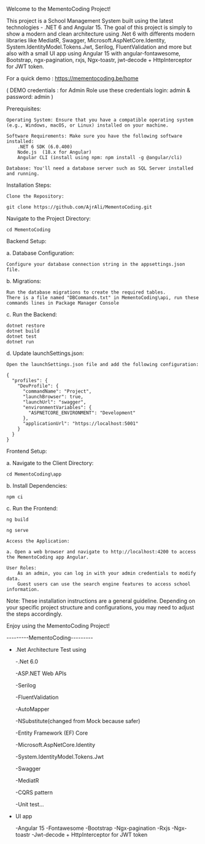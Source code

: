 Welcome to the MementoCoding Project!

This project is a School Management System built using the latest technologies - .NET 6 and Angular 15. 
The goal of this project is simply to show a modern and clean architecture using .Net 6 with differents modern libraries like MediatR, Swagger, Microsoft.AspNetCore.Identity, 
System.IdentityModel.Tokens.Jwt, Serilog, FluentValidation and more but also with a small UI app using Angular 15 with angular-fontawesome, Bootstrap, ngx-pagination, rxjs, Ngx-toastr, jwt-decode + HttpInterceptor for JWT token.

For a quick demo : https://mementocoding.be/home

(
DEMO credentials : for Admin Role use these credentials 
	login: admin 
	& password: admin
)


Prerequisites:

    Operating System: Ensure that you have a compatible operating system (e.g., Windows, macOS, or Linux) installed on your machine.

    Software Requirements: Make sure you have the following software installed:
        .NET 6 SDK (6.0.400)
        Node.js  (18.x for Angular)
        Angular CLI (install using npm: npm install -g @angular/cli)

    Database: You'll need a database server such as SQL Server installed and running.

Installation Steps:

    Clone the Repository:

    git clone https://github.com/AjrAli/MementoCoding.git


Navigate to the Project Directory:

    cd MementoCoding

Backend Setup:

a. Database Configuration:

    Configure your database connection string in the appsettings.json file.

b. Migrations:

    Run the database migrations to create the required tables.
    There is a file named "DBCommands.txt" in MementoCoding\api, run these commands lines in Package Manager Console


c. Run the Backend:

	dotnet restore
	dotnet build
	dotnet test
	dotnet run

d. Update launchSettings.json:

    Open the launchSettings.json file and add the following configuration:
	
	{
	  "profiles": {
	    "DevProfile": {
	      "commandName": "Project",
	      "launchBrowser": true,
	      "launchUrl": "swagger",
	      "environmentVariables": {
	        "ASPNETCORE_ENVIRONMENT": "Development"
	      },
	      "applicationUrl": "https://localhost:5001"
	    }
	  }
	}

Frontend Setup:

a. Navigate to the Client Directory:

	cd MementoCoding\app

b. Install Dependencies:

	npm ci

c. Run the Frontend:

    ng build

    ng serve

    Access the Application:

    a. Open a web browser and navigate to http://localhost:4200 to access the MementoCoding app Angular.

    User Roles:
        As an admin, you can log in with your admin credentials to modify data.
        Guest users can use the search engine features to access school information.

Note: These installation instructions are a general guideline. Depending on your specific project structure and configurations, you may need to adjust the steps accordingly.

Enjoy using the MementoCoding Project!



---------MementoCoding---------

- .Net Architecture Test using

    -.Net 6.0
	
    -ASP.NET Web APIs
	
	-Serilog
	
	-FluentValidation
	
	-AutoMapper
	
	-NSubstitute(changed from Mock because safer)
	
    -Entity Framework (EF) Core
	
    -Microsoft.AspNetCore.Identity
	
	-System.IdentityModel.Tokens.Jwt
	
    -Swagger
	
    -MediatR
	
    -CQRS pattern
	
    -Unit test...

 - UI app 
 
    -Angular 15
    -Fontawesome
    -Bootstrap
    -Ngx-pagination
    -Rxjs
    -Ngx-toastr
    -Jwt-decode + HttpInterceptor for JWT token

